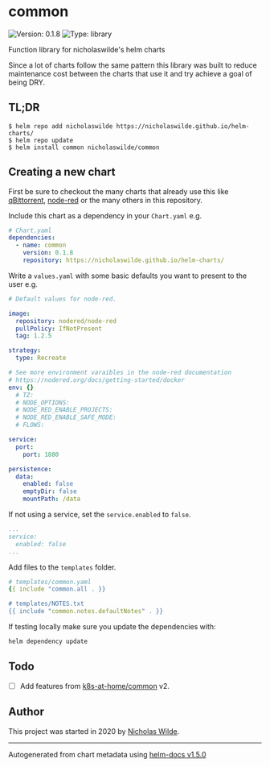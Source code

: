 # common

![Version: 0.1.8](https://img.shields.io/badge/Version-0.1.8-informational?style=flat-square) ![Type: library](https://img.shields.io/badge/Type-library-informational?style=flat-square)

Function library for nicholaswilde's helm charts

Since a lot of charts follow the same pattern this library was built to reduce maintenance cost between the charts that use it and try achieve a goal of being DRY.

## TL;DR
```console
$ helm repo add nicholaswilde https://nicholaswilde.github.io/helm-charts/
$ helm repo update
$ helm install common nicholaswilde/common
```

## Creating a new chart

First be sure to checkout the many charts that already use this like [qBittorrent](../qbittorrent/), [node-red](../node-red/) or the many others in this repository.

Include this chart as a dependency in your `Chart.yaml` e.g.

```yaml
# Chart.yaml
dependencies:
  - name: common
    version: 0.1.8
    repository: https://nicholaswilde.github.io/helm-charts/
```
Write a `values.yaml` with some basic defaults you want to present to the user e.g.

```yaml
# Default values for node-red.

image:
  repository: nodered/node-red
  pullPolicy: IfNotPresent
  tag: 1.2.5

strategy:
  type: Recreate

# See more environment varaibles in the node-red documentation
# https://nodered.org/docs/getting-started/docker
env: {}
  # TZ:
  # NODE_OPTIONS:
  # NODE_RED_ENABLE_PROJECTS:
  # NODE_RED_ENABLE_SAFE_MODE:
  # FLOWS:

service:
  port:
    port: 1880

persistence:
  data:
    enabled: false
    emptyDir: false
    mountPath: /data
```

If not using a service, set the `service.enabled` to `false`.
```yaml
...
service:
  enabled: false
...
```

Add files to the `templates` folder.
```yaml
# templates/common.yaml
{{ include "common.all . }}

# templates/NOTES.txt
{{ include "common.notes.defaultNotes" . }}
```

If testing locally make sure you update the dependencies with:

```bash
helm dependency update
```

## Todo
- [ ] Add features from [k8s-at-home/common](https://github.com/k8s-at-home/charts/tree/master/charts/common) v2.

## Author
This project was started in 2020 by [Nicholas Wilde](https://github.com/nicholaswilde).

----------------------------------------------
Autogenerated from chart metadata using [helm-docs v1.5.0](https://github.com/norwoodj/helm-docs/releases/v1.5.0)
